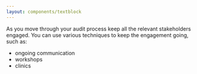 ```yaml
---
layout: components/textblock
---
```


As you move through your audit process keep all the relevant stakeholders engaged. You can use various techniques to keep the engagement going, such as:

- ongoing communication
- workshops
- clinics
